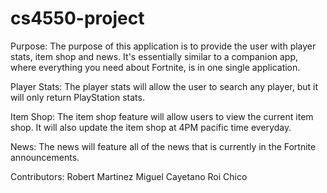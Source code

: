 # cs4550-project

Purpose:
The purpose of this application is to provide the user with player stats, item shop and news. It's essentially similar to a companion app, where everything you need about Fortnite, is in one single application. 

Player Stats:
The player stats will allow the user to search any player, but it will only return PlayStation stats.

Item Shop:
The item shop feature will allow users to view the current item shop. It will also update the item shop at 4PM pacific time everyday.

News:
The news will feature all of the news that is currently in the Fortnite announcements. 

Contributors:
Robert Martinez
Miguel Cayetano
Roi Chico
